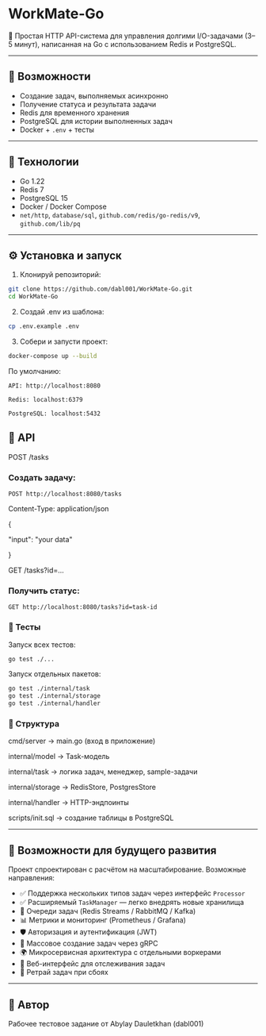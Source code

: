 # WorkMate-Go

🎯 Простая HTTP API-система для управления долгими I/O-задачами (3–5 минут), написанная на Go с использованием Redis и PostgreSQL.

---

## 🚀 Возможности

- Создание задач, выполняемых асинхронно
- Получение статуса и результата задачи
- Redis для временного хранения
- PostgreSQL для истории выполненных задач
- Docker + `.env` + тесты

---

## 🧱 Технологии

- Go 1.22
- Redis 7
- PostgreSQL 15
- Docker / Docker Compose
- `net/http`, `database/sql`, `github.com/redis/go-redis/v9`, `github.com/lib/pq`

---

## ⚙️ Установка и запуск

1. Клонируй репозиторий:

```bash
git clone https://github.com/dabl001/WorkMate-Go.git
cd WorkMate-Go
```

2. Создай .env из шаблона:

```bash
cp .env.example .env
```

3. Собери и запусти проект:

```bash
docker-compose up --build
```

По умолчанию:

    API: http://localhost:8080

    Redis: localhost:6379

    PostgreSQL: localhost:5432

## 🔌 API
POST /tasks

### Создать задачу:

    POST http://localhost:8080/tasks

Content-Type: application/json

{

  "input": "your data"

}

GET /tasks?id=...

### Получить статус:

    GET http://localhost:8080/tasks?id=task-id

### 🧪 Тесты

Запуск всех тестов:

```bash
go test ./...
```

Запуск отдельных пакетов:

```bash
go test ./internal/task
go test ./internal/storage
go test ./internal/handler
```

### 📁 Структура

cmd/server         → main.go (вход в приложение)

internal/model     → Task-модель

internal/task      → логика задач, менеджер, sample-задачи

internal/storage   → RedisStore, PostgresStore

internal/handler   → HTTP-эндпоинты

scripts/init.sql   → создание таблицы в PostgreSQL

---

## 🧩 Возможности для будущего развития

Проект спроектирован с расчётом на масштабирование. Возможные направления:

- ✅ Поддержка нескольких типов задач через интерфейс `Processor`
- ✅ Расширяемый `TaskManager` — легко внедрять новые хранилища
- 🧵 Очереди задач (Redis Streams / RabbitMQ / Kafka)
- 📊 Метрики и мониторинг (Prometheus / Grafana)
- 🛡️ Авторизация и аутентификация (JWT)
- 📂 Массовое создание задач через gRPC
- 🌍 Микросервисная архитектура с отдельными воркерами
- 🧠 Веб-интерфейс для отслеживания задач
- 🔄 Ретрай задач при сбоях

---

## 👤 Автор

Рабочее тестовое задание от Abylay Dauletkhan (dabl001)